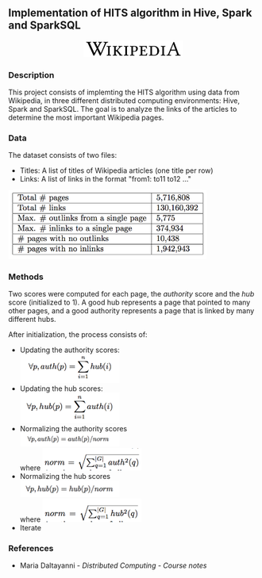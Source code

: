 ## Implementation of HITS algorithm in Hive, Spark and SparkSQL

<p align="center">
	<img src="https://github.com/jaimeps/hits-algorithm/blob/master/images/wiki.png" width="200">
</p>

### Description

This project consists of implemting the HITS algorithm using data from Wikipedia, in three different distributed computing environments: Hive, Spark and SparkSQL. The goal is to analyze the links of the articles to determine the most important Wikipedia pages.

### Data

The dataset consists of two files:
- Titles: A list of titles of Wikipedia articles (one title per row)
- Links: A list of links in the format "from1: to11 to12 ..." <br />
<img src="https://github.com/jaimeps/hits-algorithm/blob/master/images/data.png" width="400">

### Methods

Two scores were computed for each page, the *authority* score and the *hub* score (initialized to 1). A good hub represents a page that pointed to many other pages, and a good authority represents a page that is linked by many different hubs.

After initialization, the process consists of:
- Updating the authority scores: <br />
<img src="https://github.com/jaimeps/hits-algorithm/blob/master/images/update_auths.png" width="200"> <br />
- Updating the hub scores: <br />
<img src="https://github.com/jaimeps/hits-algorithm/blob/master/images/update_hubs.png" width="200"> <br />
- Normalizing the authority scores <br />
<img src="https://github.com/jaimeps/hits-algorithm/blob/master/images/norm_auths.png" width="200"> <br />
where
<img src="https://github.com/jaimeps/hits-algorithm/blob/master/images/norm_auths2.png" width="200"> <br />
- Normalizing the hub scores <br />
<img src="https://github.com/jaimeps/hits-algorithm/blob/master/images/norm_hubs.png" width="200"> <br />
where
<img src="https://github.com/jaimeps/hits-algorithm/blob/master/images/norm_hubs_2.png" width="200"> <br />
- Iterate

### References
- Maria Daltayanni - *Distributed Computing - Course notes*